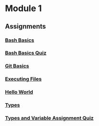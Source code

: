 # Module 1

## Assignments

### [Bash Basics](assignments/bash_basics.md)

### [Bash Basics Quiz](quizzes/bash_basics_quiz.md)

### [Git Basics](assignments/git_basics.md)

### [Executing Files](assignments/executing_files.md)

### [Hello World](assignments/hello_world.md)

### [Types](assignments/types.md)

### [Types and Variable Assignment Quiz](quizzes/types_quiz.md)
